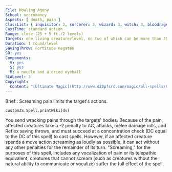 ```yaml
---
File: Howling Agony
School: necromancy
Aspects: [ death, pain ]
ClassList: { inquisitor: 2, sorcerer: 3, wizard: 3, witch: 3, bloodrager: 3, psychic: 2, mesmerist: 2, spiritualist: 3 }
CastTime: standard action
Range: close (25 + 5 ft./2 levels)
Targets: one living creature/level, no two of which can be more than 30 ft. apart
Duration: 1 round/level
SavingThrow: Fortitude negates
SR: yes
Components:
  V: yes
  S: yes
  M: a needle and a dried eyeball
SLALevel: 3
Copyright:
  Content: "[Ultimate Magic](http://www.d20pfsrd.com/magic/all-spells/h/howling-agony)"
---
```

Brief:: Screaming pain limits the target's actions.

```dataviewjs
customJS.Spell.printWiki(dv)
```

You send wracking pains through the targets' bodies. Because of the pain, affected creatures take a -2 penalty to AC, attacks, melee damage rolls, and Reflex saving throws, and must succeed at a concentration check (DC equal to the DC of this spell) to cast spells. However, if an affected creature spends a move action screaming as loudly as possible, it can act without any other penalties for the remainder of its turn. "Screaming," for the purposes of this spell, includes any vocalization of pain or its telepathic equivalent; creatures that cannot scream (such as creatures without the natural ability to communicate or vocalize) suffer the full effect of the spell.
